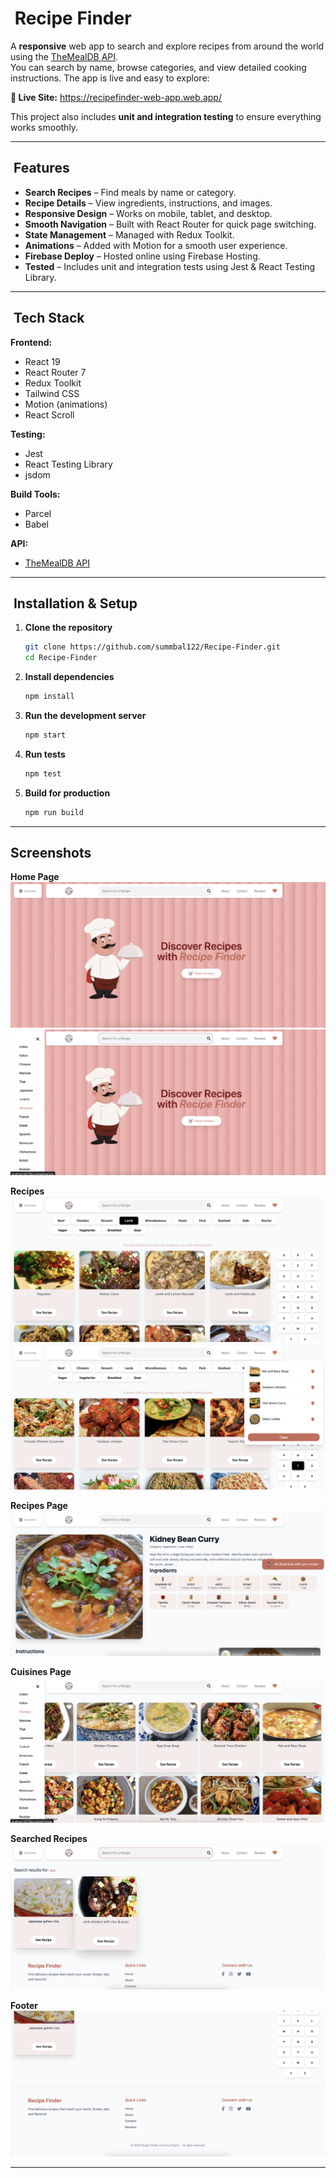 # ​​ Recipe Finder

A **responsive** web app to search and explore recipes from around the world using the [TheMealDB API](https://www.themealdb.com/api.php).  
You can search by name, browse categories, and view detailed cooking instructions. The app is live and easy to explore:

**🔗 Live Site:** https://recipefinder-web-app.web.app/

This project also includes **unit and integration testing** to ensure everything works smoothly.

---

## ​ Features
- **Search Recipes** – Find meals by name or category.
- **Recipe Details** – View ingredients, instructions, and images.
- **Responsive Design** – Works on mobile, tablet, and desktop.
- **Smooth Navigation** – Built with React Router for quick page switching.
- **State Management** – Managed with Redux Toolkit.
- **Animations** – Added with Motion for a smooth user experience.
- **Firebase Deploy** – Hosted online using Firebase Hosting.
- **Tested** – Includes unit and integration tests using Jest & React Testing Library.

---

## ​​ Tech Stack
**Frontend:**  
- React 19  
- React Router 7  
- Redux Toolkit  
- Tailwind CSS  
- Motion (animations)  
- React Scroll  

**Testing:**  
- Jest  
- React Testing Library  
- jsdom  

**Build Tools:**  
- Parcel  
- Babel  

**API:**  
- [TheMealDB API](https://www.themealdb.com/api.php)

---

## ​ Installation & Setup

1. **Clone the repository**
   ```bash
   git clone https://github.com/summbal122/Recipe-Finder.git
   cd Recipe-Finder


2. **Install dependencies**

   ```bash
   npm install
   ```

3. **Run the development server**

   ```bash
   npm start
   ```

4. **Run tests**

   ```bash
   npm test
   ```

5. **Build for production**

   ```bash
   npm run build
   ```

---

## Screenshots

**Home Page**                           
![alt text](image-1.png)
![alt text](image-3.png)

**Recipes**                         
![alt text](image-4.png)
![alt text](image-5.png)

**Recipes Page**
![alt text](image-10.png)

**Cuisines Page**                            
![alt text](image-7.png)

**Searched Recipes**                 
![alt text](image-8.png)

**Footer**                          
![alt text](image-9.png)

---
